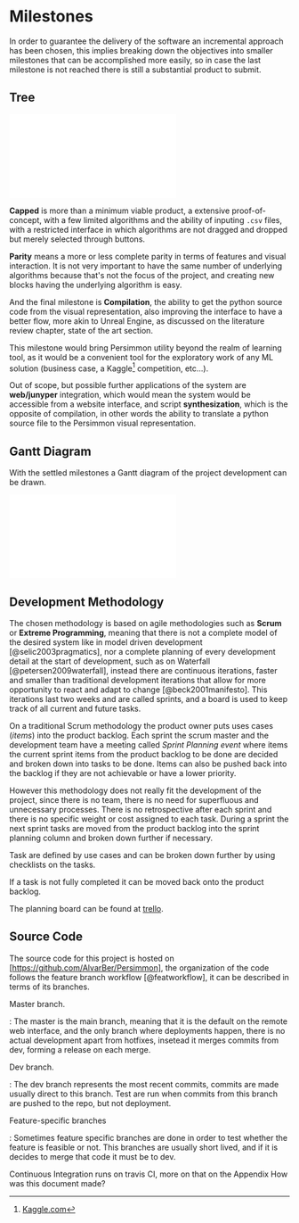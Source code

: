 Milestones
==========

In order to guarantee the delivery of the software an incremental approach
has been chosen, this implies breaking down the objectives into
smaller milestones that can be accomplished more easily, so in case the last
milestone is not reached there is still a substantial product to submit.


Tree
----

![Milestones Tree](images/objectives.pdf)

**Capped** is more than a minimum viable product, a extensive proof-of-concept,
with a few limited algorithms and the ability of inputing `.csv` files, with a
restricted interface in which algorithms are not dragged and dropped but merely
selected through buttons.

**Parity** means a more or less complete parity in terms of features and visual
interaction.
It is not very important to have the same number of underlying algorithms
because that's not the focus of the project, and creating new blocks having the
underlying algorithm is easy.

And the final milestone is **Compilation**, the ability to get the python
source code from the visual representation, also improving the interface to
have a better flow, more akin to Unreal Engine, as discussed on the literature
review chapter, state of the art section.

This milestone would bring Persimmon utility beyond the realm of learning tool,
as it would be a convenient tool for the exploratory work of any ML solution
(business case, a Kaggle[^kaggle] competition, etc...).

Out of scope, but possible further applications of the system are **web/junyper**
integration, which would mean the system would be accessible from a website
interface, and script **synthesization**, which is the opposite of compilation,
in other words the ability to translate a python source file to the Persimmon
visual representation.


Gantt Diagram
-------------
With the settled milestones a Gantt diagram of the project development can be
drawn.

<!-- Improve Gantt Diagram according to previous feedback?. -->
![Gantt Diagram of the project development.](images/gantt.pdf)


Development Methodology
-----------------------
The chosen methodology is based on agile methodologies such as **Scrum** or
**Extreme Programming**, meaning that there is not a complete model of the
desired system like in model driven development [@selic2003pragmatics], nor a
complete planning of every development detail at the start of development, such
as on Waterfall [@petersen2009waterfall], instead there are continuous
iterations, faster and smaller than traditional development iterations that
allow for more opportunity to react and adapt to change [@beck2001manifesto].
This iterations last two weeks and are called sprints, and a board is used to
keep track of all current and future tasks.

On a traditional Scrum methodology the product owner puts uses cases (*items*)
into the product backlog.
Each sprint the scrum master and the development team have a meeting called
*Sprint Planning event* where items the current sprint items from the product
backlog to be done are decided and broken down into tasks to be done.
Items can also be pushed back into the backlog if they are not achievable or
have a lower priority.

However this methodology does not really fit the development of the project,
since there is no team, there is no need for superfluous and unnecessary
processes.
There is no retrospective after each sprint and there is no specific weight or
cost assigned to each task.
During a sprint the next sprint tasks are moved from the product backlog into
the sprint planning column and broken down further if necessary.

Task are defined by use cases and can be broken down further by using
checklists on the tasks.

If a task is not fully completed it can be moved back onto the product backlog.

The planning board can be found at [trello](https://trello.com/b/JmG3xy0U/persimmon).

Source Code
-----------
The source code for this project is hosted on
[https://github.com/AlvarBer/Persimmon], the organization of the code follows
the feature branch workflow [@featworkflow], it can be described in terms of
its branches.

Master branch.

:   The master is the main branch, meaning that it is the default on the remote
    web interface, and the only branch where deployments happen, there is no
    actual development apart from hotfixes, insetead it merges commits from
    dev, forming a release on each merge.

Dev branch.

:   The dev branch represents the most recent commits, commits are made usually
    direct to this branch. Test are run when commits from this branch are pushed
    to the repo, but not deployment.

Feature-specific branches

:   Sometimes feature specific branches are done in order to test whether the
    feature is feasible or not. This branches are usually short lived, and
    if it is decides to merge that code it must be to dev.

Continuous Integration runs on travis CI, more on that on the Appendix How was
this document made?

[https://github.com/AlvarBer/Persimmon]: https://github.com/AlvarBer/Persimmon
[^kaggle]: [Kaggle.com](https://www.kaggle.com/)
[^trello]: trello is a software for having a digital board where tracks can be
    pinned.

